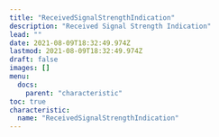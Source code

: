 ```yaml
---
title: "ReceivedSignalStrengthIndication"
description: "Received Signal Strength Indication"
lead: ""
date: 2021-08-09T18:32:49.974Z
lastmod: 2021-08-09T18:32:49.974Z
draft: false
images: []
menu:
  docs:
    parent: "characteristic"
toc: true
characteristic:
  name: "ReceivedSignalStrengthIndication"
---
```


